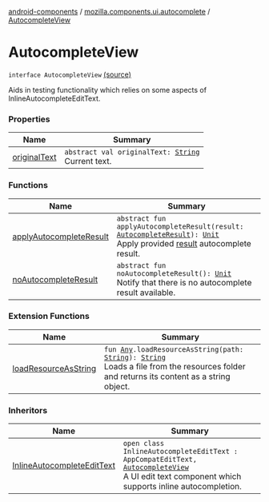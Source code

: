 [android-components](../../index.md) / [mozilla.components.ui.autocomplete](../index.md) / [AutocompleteView](./index.md)

# AutocompleteView

`interface AutocompleteView` [(source)](https://github.com/mozilla-mobile/android-components/blob/master/components/ui/autocomplete/src/main/java/mozilla/components/ui/autocomplete/InlineAutocompleteEditText.kt#L48)

Aids in testing functionality which relies on some aspects of InlineAutocompleteEditText.

### Properties

| Name | Summary |
|---|---|
| [originalText](original-text.md) | `abstract val originalText: `[`String`](https://kotlinlang.org/api/latest/jvm/stdlib/kotlin/-string/index.html)<br>Current text. |

### Functions

| Name | Summary |
|---|---|
| [applyAutocompleteResult](apply-autocomplete-result.md) | `abstract fun applyAutocompleteResult(result: `[`AutocompleteResult`](../-inline-autocomplete-edit-text/-autocomplete-result/index.md)`): `[`Unit`](https://kotlinlang.org/api/latest/jvm/stdlib/kotlin/-unit/index.html)<br>Apply provided [result](apply-autocomplete-result.md#mozilla.components.ui.autocomplete.AutocompleteView$applyAutocompleteResult(mozilla.components.ui.autocomplete.InlineAutocompleteEditText.AutocompleteResult)/result) autocomplete result. |
| [noAutocompleteResult](no-autocomplete-result.md) | `abstract fun noAutocompleteResult(): `[`Unit`](https://kotlinlang.org/api/latest/jvm/stdlib/kotlin/-unit/index.html)<br>Notify that there is no autocomplete result available. |

### Extension Functions

| Name | Summary |
|---|---|
| [loadResourceAsString](../../mozilla.components.support.test.file/kotlin.-any/load-resource-as-string.md) | `fun `[`Any`](https://kotlinlang.org/api/latest/jvm/stdlib/kotlin/-any/index.html)`.loadResourceAsString(path: `[`String`](https://kotlinlang.org/api/latest/jvm/stdlib/kotlin/-string/index.html)`): `[`String`](https://kotlinlang.org/api/latest/jvm/stdlib/kotlin/-string/index.html)<br>Loads a file from the resources folder and returns its content as a string object. |

### Inheritors

| Name | Summary |
|---|---|
| [InlineAutocompleteEditText](../-inline-autocomplete-edit-text/index.md) | `open class InlineAutocompleteEditText : AppCompatEditText, `[`AutocompleteView`](./index.md)<br>A UI edit text component which supports inline autocompletion. |
